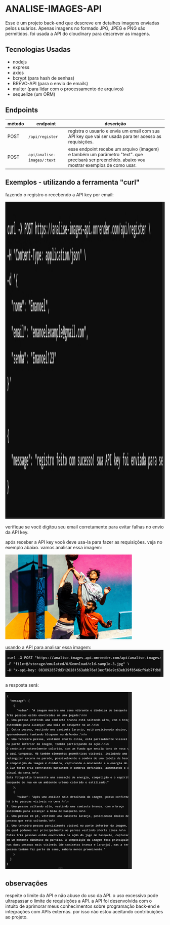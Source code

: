 # ANALISE-IMAGES-API

Esse é um projeto back-end que descreve em detalhes imagens enviadas pelos usuários. Apenas imagens no formado JPG, JPEG e PNG são permitidos. foi usada a API do cloudinary para descrever as imagens.
## Tecnologias Usadas
- nodejs
- express
- axios
- bcrypt (para hash de senhas)
- BREVO-API (para o envio de emails)
- multer (para lidar com o processamento de arquivos)
- sequelize (um ORM)

## Endpoints
| método | endpoint | descrição |
|--------|--------|--------|
| POST | `/api/register` | registra o usuario e envia um email com sua API key que vai ser usada para ter acesso as requisições.
| POST | `api/analise-images/:text` | esse endpoint recebe um arquivo (imagem) e também um parãmetro "text". que precisará ser preenchido. abaixo vou mostrar exemplos de como usar.
## Exemplos - utilizando a ferramenta "curl"
fazendo o registro o recebendo a API key por email:

<img src="https://github.com/Emanoellima-dev/ANALISE-IMAGES-API/blob/main/imagens/Screenshot_20241211-102146-1.jpg" width="1000" height="1000"/>

verifique se você digitou seu email corretamente para evitar falhas no envio da API key.

após receber a API key você deve usa-la para fazer as requisições. veja no exemplo abaixo.
vamos analisar essa imagem:

<img src="https://github.com/Emanoellima-dev/ANALISE-IMAGES-API/blob/main/imagens/cld-sample-3.jpg" width="400"/>

usando a API para analisar essa imagem:
<img src="https://github.com/Emanoellima-dev/ANALISE-IMAGES-API/blob/main/imagens/Screenshot_20241211-102304-1.jpg" width="500"/>

a resposta será:

<img src="https://github.com/Emanoellima-dev/ANALISE-IMAGES-API/blob/main/imagens/Screenshot_20241211-102510-1.jpg" width="400"/>

## observações
respeite o limite da API e não abuse do uso da API. o uso excessivo pode ultrapassar o limite de requisições a API. a API foi desenvolvida com o intuito de aprimorar meus conhecimentos sobre programação back-end e integrações com APIs externas. por isso não estou aceitando contribuições ao projeto.